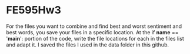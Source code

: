 # FE595Hw3
For the files you want to combine and find best and worst sentiment and best words, you save your files in a specific location. At the if __name__ == '__main__': portion of the code, write the file locations for each in the files list and adapt it. I saved the files I used in the data folder in this github. 
